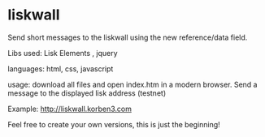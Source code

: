 # liskwall
Send short messages to the liskwall using the new reference/data field.

Libs used: Lisk Elements , jquery

languages: html, css, javascript

usage: download all files and open index.htm in a modern browser. Send a message to the displayed lisk address (testnet)

Example: http://liskwall.korben3.com


Feel free to create your own versions, this is just the beginning!
